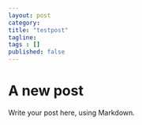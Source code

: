 ```yaml
---
layout: post 
category: 
title: "testpost"
tagline: 
tags : [] 
published: false
---
```


# A new post #

Write your post here, using Markdown.

